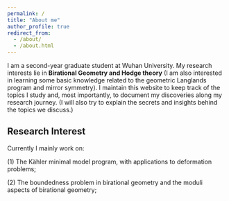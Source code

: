 ```yaml
---
permalink: /
title: "About me"
author_profile: true
redirect_from: 
  - /about/
  - /about.html
---
```


I am a second-year graduate student at Wuhan University. My research interests lie in **Birational Geometry and Hodge theory** (I am also interested in learning some basic knowledge related to the geometric Langlands program and mirror symmetry). I maintain this website to keep track of the topics I study and, most importantly, to document my discoveries along my research journey. (I will also try to explain the secrets and insights behind the topics we discuss.)


## Research Interest

Currently I mainly work on: 

(1) The Kähler minimal model program, with applications to deformation problems;

(2) The boundedness problem in birational geometry and the moduli aspects of birational geometry;
